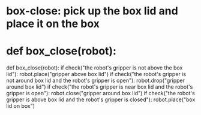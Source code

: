 # box-close: pick up the box lid and place it on the box
# def box_close(robot):
def box_close(robot):
    if check("the robot's gripper is not above the box lid"):
        robot.place("gripper above box lid")
    if check("the robot's gripper is not around box lid and the robot's gripper is open"):
        robot.drop("gripper around box lid")
    if check("the robot's gripper is near box lid and the robot's gripper is open"):
        robot.close("gripper around box lid")
    if check("the robot's gripper is above box lid and the robot's gripper is closed"):
        robot.place("box lid on box")